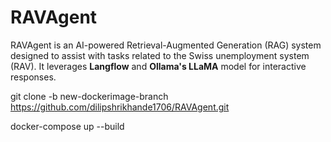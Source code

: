 # RAVAgent

RAVAgent is an AI-powered Retrieval-Augmented Generation (RAG) system designed to assist with tasks related to the Swiss unemployment system (RAV). It leverages **Langflow** and **Ollama's LLaMA** model for interactive responses.





git clone -b new-dockerimage-branch https://github.com/dilipshrikhande1706/RAVAgent.git

docker-compose up --build
